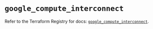 # `google_compute_interconnect`

Refer to the Terraform Registry for docs: [`google_compute_interconnect`](https://registry.terraform.io/providers/hashicorp/google/5.34.0/docs/resources/compute_interconnect).
